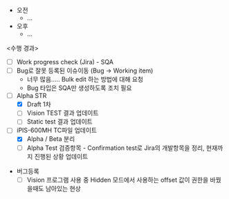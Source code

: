 - 오전
	- ...
- 오후
	- ...

<수행 경과>
- [ ] Work progress check (Jira) - SQA
- [ ] Bug로 잘못 등록된 이슈이동 (Bug -> Working item)
	- 너무 많음..... Bulk edit 하는 방법에 대해 요청
	- Bug 타입은 SQA만 생성하도록 조치 필요
- [ ] Alpha STR
	- [x] Draft 1차
	- [ ] Vision TEST 결과 업데이트
	- [ ] Static test 결과 업데이트
- [ ] iPIS-600MH TC파일 업데이트
	- [x] Alpha / Beta 분리
	- [ ] Alpha Test 검증항목 - Confirmation test로 Jira의 개발항목을 정리, 현재까지 진행된 상황 업데이트
- 버그등록
	- [ ] Vision 프로그램 사용 중 Hidden 모드에서 사용하는 offset 값이 권한을 바꿨을때도 남아있는 현상
